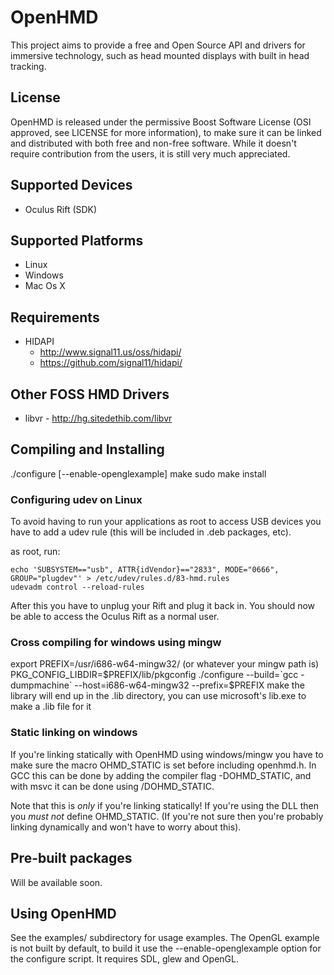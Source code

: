 # OpenHMD
This project aims to provide a free and Open Source API and drivers for immersive technology, such as head mounted displays with built in head tracking.

## License
OpenHMD is released under the permissive Boost Software License (OSI approved, see LICENSE for more information), to make sure it can be linked and distributed with both free and non-free software. While it doesn't require contribution from the users, it is still very much appreciated.

## Supported Devices
  * Oculus Rift (SDK)

## Supported Platforms
  * Linux
  * Windows
  * Mac Os X

## Requirements
  * HIDAPI
    * http://www.signal11.us/oss/hidapi/
    * https://github.com/signal11/hidapi/

## Other FOSS HMD Drivers
  * libvr - http://hg.sitedethib.com/libvr

## Compiling and Installing
./configure [--enable-openglexample]
make
sudo make install

### Configuring udev on Linux
To avoid having to run your applications as root to access USB devices you have to add a udev rule (this will be included in .deb packages, etc).

as root, run:

    echo 'SUBSYSTEM=="usb", ATTR{idVendor}=="2833", MODE="0666", GROUP="plugdev"' > /etc/udev/rules.d/83-hmd.rules
    udevadm control --reload-rules

After this you have to unplug your Rift and plug it back in. You should now be able to access the Oculus Rift as a normal user.


### Cross compiling for windows using mingw
export PREFIX=/usr/i686-w64-mingw32/ (or whatever your mingw path is)
PKG_CONFIG_LIBDIR=$PREFIX/lib/pkgconfig ./configure --build=`gcc -dumpmachine` --host=i686-w64-mingw32 --prefix=$PREFIX
make
the library will end up in the .lib directory, you can use microsoft's lib.exe to make a .lib file for it

### Static linking on windows
If you're linking statically with OpenHMD using windows/mingw you have to make sure the macro OHMD_STATIC is set before including openhmd.h. In GCC this can be done by adding the compiler flag -DOHMD_STATIC, and with msvc it can be done using /DOHMD_STATIC.

Note that this is *only* if you're linking statically! If you're using the DLL then you *must not* define OHMD_STATIC. (If you're not sure then you're probably linking dynamically and won't have to worry about this).

## Pre-built packages
Will be available soon.

## Using OpenHMD
See the examples/ subdirectory for usage examples. The OpenGL example is not built by default, to build it use the --enable-openglexample option for the configure script. It requires SDL, glew and OpenGL.


